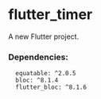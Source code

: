 # flutter_timer

A new Flutter project.

### Dependencies:

```
  equatable: ^2.0.5
  bloc: ^8.1.4
  flutter_bloc: ^8.1.6
```

